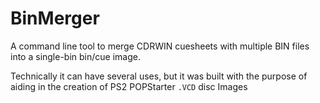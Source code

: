 # BinMerger
A command line tool to merge CDRWIN cuesheets with multiple BIN files into a single-bin bin/cue image.


Technically it can have several uses, but it was built with the purpose of aiding in the creation of PS2 POPStarter `.VCD` disc Images
